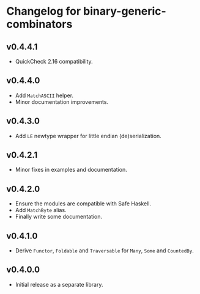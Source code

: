# Changelog for binary-generic-combinators

## v0.4.4.1

- QuickCheck 2.16 compatibility.

## v0.4.4.0

- Add `MatchASCII` helper.
- Minor documentation improvements.

## v0.4.3.0

- Add `LE` newtype wrapper for little endian (de)serialization.

## v0.4.2.1

- Minor fixes in examples and documentation.

## v0.4.2.0

- Ensure the modules are compatible with Safe Haskell.
- Add `MatchByte` alias.
- Finally write some documentation.

## v0.4.1.0

- Derive `Functor`, `Foldable` and `Traversable` for `Many`, `Some` and `CountedBy`.

## v0.4.0.0

- Initial release as a separate library.
